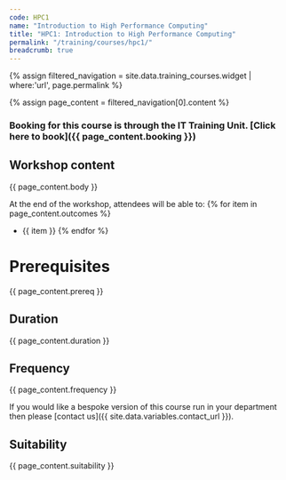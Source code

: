 ```yaml
---
code: HPC1
name: "Introduction to High Performance Computing"
title: "HPC1: Introduction to High Performance Computing"
permalink: "/training/courses/hpc1/"
breadcrumb: true
---
```


{% assign filtered_navigation = site.data.training_courses.widget | where:'url', page.permalink %}

{% assign page_content = filtered_navigation[0].content %}

### Booking for this course is through the IT Training Unit. [Click here to book]({{ page_content.booking }})

## Workshop content

{{ page_content.body }}

At the end of the workshop, attendees will be able to:
{% for item in page_content.outcomes %}
  - {{ item }}
{% endfor %}

# Prerequisites
{{ page_content.prereq }}

## Duration
{{ page_content.duration }}

## Frequency
{{ page_content.frequency }}

If you would like a bespoke version of this course run in your department then please
[contact us]({{ site.data.variables.contact_url }}).

## Suitability
{{ page_content.suitability }}
